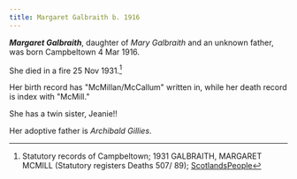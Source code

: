 ```yaml
---
title: Margaret Galbraith b. 1916
---
```

***Margaret Galbraith***, daughter of *Mary Galbraith* and an unknown father, was born Campbeltown 4 Mar 1916.

She died in a fire 25 Nov 1931.[^death] 

Her birth record has "McMillan/McCallum" written in, while her death record is index with "McMill."

She has a twin sister, Jeanie!!


Her adoptive father is *Archibald Gillies*.


[^birth]: Statutory records of Campbeltown; 1916 GALBRAITH, MARGARET MCM MC (Statutory registers Births 507/ 80); [ScotlandsPeople](https://www.scotlandspeople.gov.uk/view-image/nrs_stat_births/46861601)

[^death]: Statutory records of Campbeltown; 1931 GALBRAITH, MARGARET MCMILL (Statutory registers Deaths 507/ 89); [ScotlandsPeople](https://www.scotlandspeople.gov.uk/view-image/nrs_stat_deaths/8503441)
